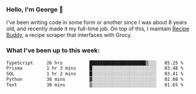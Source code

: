 ### Hello, I'm George 👋

I've been writing code in some form or another since I was about 8 years old, and recently made it my full-time job. On top of this, I maintain [Recipe Buddy](https://github.com/georgegebbett/recipe-buddy), a recipe scraper that interfaces with Grocy.  

<!--
**georgegebbett/georgegebbett** is a ✨ _special_ ✨ repository because its `README.md` (this file) appears on your GitHub profile.

Here are some ideas to get you started:

- 🔭 I’m currently working on ...
- 🌱 I’m currently learning ...
- 👯 I’m looking to collaborate on ...
- 🤔 I’m looking for help with ...
- 💬 Ask me about ...
- 📫 How to reach me: ...
- 😄 Pronouns: ...
- ⚡ Fun fact: ...
-->

### What I've been up to this week:
<!--START_SECTION:waka-->

```txt
TypeScript     26 hrs          █████████████████████▒░░░   85.25 %
Prisma         1 hr 3 mins     █░░░░░░░░░░░░░░░░░░░░░░░░   03.48 %
SQL            1 hr 2 mins     █░░░░░░░░░░░░░░░░░░░░░░░░   03.41 %
Python         38 mins         ▓░░░░░░░░░░░░░░░░░░░░░░░░   02.08 %
Text           30 mins         ▒░░░░░░░░░░░░░░░░░░░░░░░░   01.65 %
```

<!--END_SECTION:waka-->
